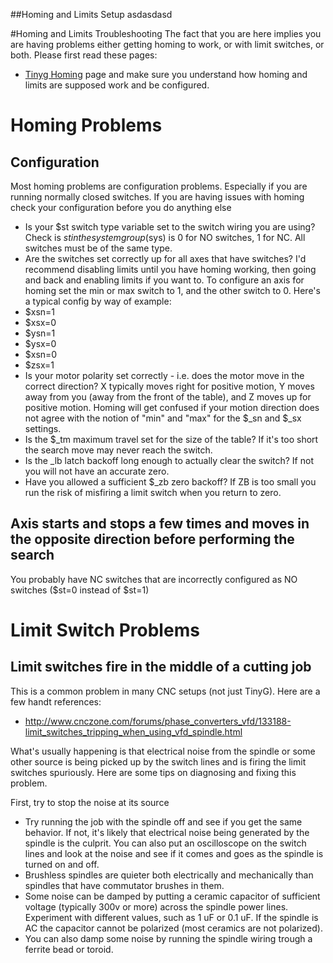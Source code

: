 ##Homing and Limits Setup
asdasdasd

#Homing and Limits Troubleshooting
The fact that you are here implies you are having problems either getting homing to work, or with limit switches, or both. Please first read these pages:
* [Tinyg Homing](https://github.com/synthetos/TinyG/wiki/TinyG-Homing) page and make sure you understand how homing and limits are supposed work and be configured.

# Homing Problems
## Configuration
Most homing problems are configuration problems. Especially if you are running normally closed switches. If you are having issues with homing check your configuration before you do anything else
* Is your $st switch type variable set to the switch wiring you are using? Check is $st in the system group ($sys) is 0 for NO switches, 1 for NC. All switches must be of the same type.
* Are the switches set correctly up for all axes that have switches? I'd recommend disabling limits until you have homing working, then going and back and enabling limits if you want to. To configure an axis for homing set the min or max switch to 1, and the other switch to 0. Here's a typical config by way of example:
 * $xsn=1
 * $xsx=0
 * $ysn=1
 * $ysx=0
 * $xsn=0
 * $zsx=1
* Is your motor polarity set correctly - i.e. does the motor move in the correct direction? X typically moves right for positive motion, Y moves away from you (away from the front of the table), and Z moves up for positive motion. Homing will get confused if your motion direction does not agree with the notion of "min" and "max" for the $_sn and $_sx settings.
* Is the $_tm maximum travel set for the size of the table? If it's too short the search move may never reach the switch. 
* Is the _lb latch backoff long enough to actually clear the switch? If not you will not have an accurate zero.
* Have you allowed a sufficient $_zb zero backoff? If ZB is too small you run the risk of misfiring a limit switch when you return to zero.  

## Axis starts and stops a few times and moves in the opposite direction before performing the search
You probably have NC switches that are incorrectly configured as NO switches ($st=0 instead of $st=1)

# Limit Switch Problems
## Limit switches fire in the middle of a cutting job
This is a common problem in many CNC setups (not just TinyG). Here are a few handt references:
* http://www.cnczone.com/forums/phase_converters_vfd/133188-limit_switches_tripping_when_using_vfd_spindle.html

What's usually happening is that electrical noise from the spindle or some other source is being picked up by the switch lines and is firing the limit switches spuriously. Here are some tips on diagnosing and fixing this problem.

First, try to stop the noise at its source
* Try running the job with the spindle off and see if you get the same behavior. If not, it's likely that electrical noise being generated by the spindle is the culprit. You can also put an oscilloscope on the switch lines and look at the noise and see if it comes and goes as the spindle is turned on and off. 
 * Brushless spindles are quieter both electrically and mechanically than spindles that have commutator brushes in them. 
 * Some noise can be damped by putting a ceramic capacitor of sufficient voltage (typically 300v or more) across the spindle power lines. Experiment with different values, such as 1 uF or 0.1 uF. If the spindle is AC the capacitor cannot be polarized (most ceramics are not polarized).
 * You can also damp some noise by running the spindle wiring trough a ferrite bead or toroid.